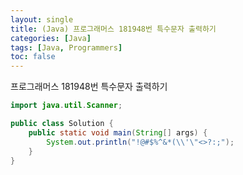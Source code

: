 ```yaml
---
layout: single
title: (Java) 프로그래머스 181948번 특수문자 출력하기
categories: [Java]
tags: [Java, Programmers]
toc: false
---
```


프로그래머스 181948번 특수문자 출력하기

```java
import java.util.Scanner;

public class Solution {
    public static void main(String[] args) {
        System.out.println("!@#$%^&*(\\'\"<>?:;");
    }
}
```